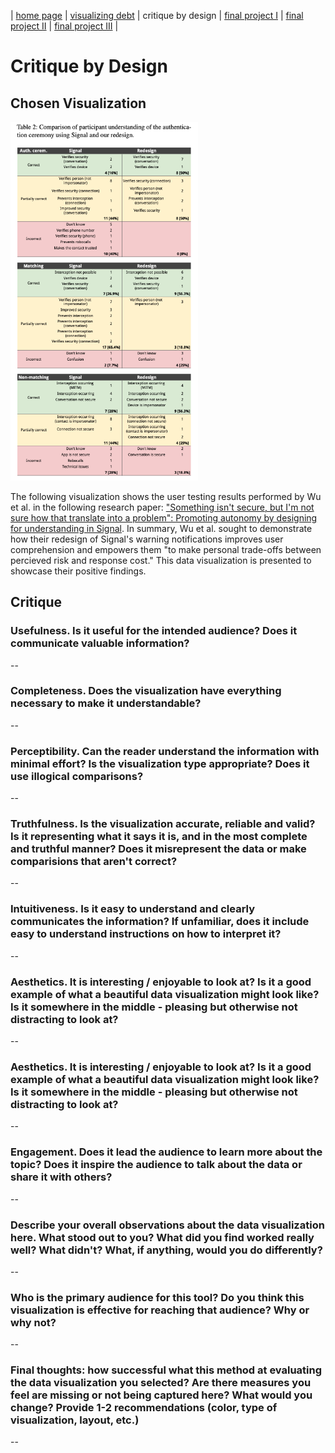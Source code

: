 | [home page](README.md) | [visualizing debt](visualizing-government-debt) | critique by design | [final project I](final-project-part-one) | [final project II](final-project-part-two) | [final project III](final-project-part-three) |

# Critique by Design


## Chosen Visualization

<img src="resources/Signal_Table_Data_Visualization.png" alt="Table" width="300"/>

The following visualization shows the user testing results performed by Wu et al. in the following research paper: ["Something isn't secure, but I'm not sure how that translate into a problem": Promoting autonomy by designing for understanding in Signal](https://www.usenix.org/conference/soups2019/presentation/wu). In summary, Wu et al. sought to demonstrate how their redesign of Signal's warning notifications improves user comprehension and empowers them "to make personal trade-offs between percieved risk and response cost." This data visualization is presented to showcase their positive findings.

## Critique

### **Usefulness**. Is it useful for the intended audience? Does it communicate valuable information?
--

### **Completeness**. Does the visualization have everything necessary to make it understandable?
--

### **Perceptibility**. Can the reader understand the information with minimal effort? Is the visualization type appropriate? Does it use illogical comparisons?
--

### **Truthfulness**. Is the visualization accurate, reliable and valid? Is it representing what it says it is, and in the most complete and truthful manner? Does it misrepresent the data or make comparisions that aren't correct?
--

### **Intuitiveness**. Is it easy to understand and clearly communicates the information? If unfamiliar, does it include easy to understand instructions on how to interpret it?
--

### **Aesthetics**. It is interesting / enjoyable to look at?  Is it a good example of what a beautiful data visualization might look like? Is it somewhere in the middle - pleasing but otherwise not distracting to look at?
--

### **Aesthetics**. It is interesting / enjoyable to look at?  Is it a good example of what a beautiful data visualization might look like? Is it somewhere in the middle - pleasing but otherwise not distracting to look at?
--

### **Engagement**. Does it lead the audience to learn more about the topic? Does it inspire the audience to talk about the data or share it with others?
--

### Describe your overall observations about the data visualization here. What stood out to you? What did you find worked really well? What didn't? What, if anything, would you do differently?  
--

### Who is the primary audience for this tool? Do you think this visualization is effective for reaching that audience? Why or why not?
--

### Final thoughts: how successful what this method at evaluating the data visualization you selected? Are there measures you feel are missing or not being captured here? What would you change? Provide 1-2 recommendations (color, type of visualization, layout, etc.)
--
